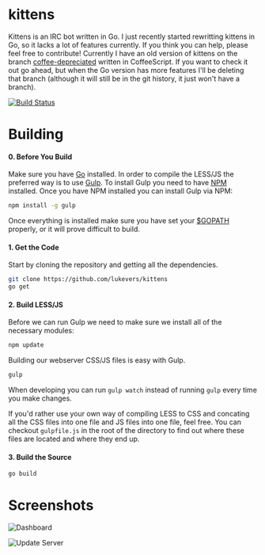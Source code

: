 # kittens

Kittens is an IRC bot written in Go. I just recently started rewritting kittens in Go, so it lacks a lot of features currently. If you think you can help, please feel free to contribute! Currently I have an old version of kittens on the branch [coffee-depreciated](https://github.com/lukevers/kittens/tree/coffee-depreciated) written in CoffeeScript. If you want to check it out go ahead, but when the Go version has more features I'll be deleting that branch (although it will still be in the git history, it just won't have a branch).

[![Build Status](https://travis-ci.org/lukevers/kittens.png?branch=master)](https://travis-ci.org/lukevers/kittens)

# Building

#### 0. Before You Build

Make sure you have [Go](http://golang.org/) installed. In order to compile the LESS/JS the preferred way is to use [Gulp](http://gulpjs.com/). To install Gulp you need to have [NPM](https://www.npmjs.org/) installed. Once you have NPM installed you can install Gulp via NPM:

```bash
npm install -g gulp
```

Once everything is installed make sure you have set your [$GOPATH](http://golang.org/doc/code.html#GOPATH) properly, or it will prove difficult to build.

#### 1. Get the Code

Start by cloning the repository and getting all the dependencies.

```bash
git clone https://github.com/lukevers/kittens
go get
```

#### 2. Build LESS/JS

Before we can run Gulp we need to make sure we install all of the necessary modules:
```bash
npm update
```

Building our webserver CSS/JS files is easy with Gulp.

```bash
gulp
```

When developing you can run `gulp watch` instead of running `gulp` every time you make changes.

If you'd rather use your own way of compiling LESS to CSS and concating all the CSS files into one file and JS files into one file, feel free. You can checkout `gulpfile.js` in the root of the directory to find out where these files are located and where they end up.

#### 3. Build the Source

```bash
go build
```

# Screenshots

![Dashboard](http://i.imgur.com/1vRVYLH.png)

![Update Server](http://i.imgur.com/LOyuwyT.png)
